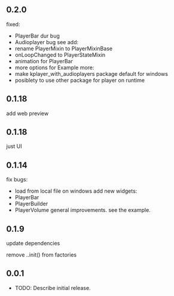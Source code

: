 ## 0.2.0
fixed:
 - PlayerBar dur bug
 - Audioplayer bug see 
add:
 - rename PlayerMixin to PlayerMixinBase
 - onLoopChanged to PlayerStateMixin
 - animation for PlayerBar
 - more options for Example
more:
 - make kplayer_with_audioplayers package default for windows
 - posiblety to use other package for player on runtime
## 0.1.18

add web preview

## 0.1.18

just UI

## 0.1.14
fix bugs:
- load from local file on windows
add new widgets:
- PlayerBar
- PlayerBuilder
- PlayerVolume
general improvements.
see the example.
## 0.1.9

update dependencies

remove ..init() from factories

## 0.0.1

* TODO: Describe initial release.
